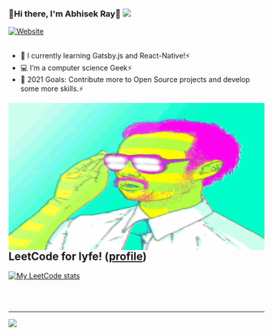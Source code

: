 ### 👱Hi there, I'm Abhisek Ray💼 <img src="https://media.giphy.com/media/hvRJCLFzcasrR4ia7z/giphy.gif" width="25px">

[![Website](https://img.shields.io/twitter/url?color=red&label=Portfolio&logo=Abhisek%20ray&style=for-the-badge&url=https://rickyray.netlify.app)](https://rickyray.netlify.app/)
##
- 🔭 I currently learning Gatsby.js and React-Native!⚡
- 💻 I’m a computer science Geek⚡
- 🥅 2021 Goals: Contribute more to Open Source projects and develop some more skills.⚡
<img align="right" alt="GIF" src="./Lol1.gif" width="574" height="290" />


## LeetCode for lyfe! ([profile](https://leetcode.com/rickyrayabhisek99))
[![My LeetCode stats](https://leetcode-stats-six.vercel.app/api?username=rickyrayabhisek99)](https://github.com/KnlnKS/leetcode-stats)


<br />
<br />

---
<div align="center">
  <div style="display: flex;">
    <img src="https://github-readme-stats.vercel.app/api?username=Abhisek-Ray99&show_icons=true&theme=dark" />
  </div>
</div>
</details>
